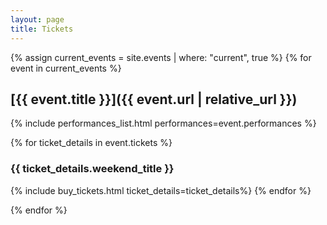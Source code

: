 ```yaml
---
layout: page
title: Tickets
---
```


{% assign current_events = site.events | where: "current", true %}
{% for event in current_events %}

## [{{ event.title }}]({{ event.url | relative_url }})
{% include performances_list.html performances=event.performances %}

{% for ticket_details in event.tickets %}
### {{ ticket_details.weekend_title }}
{% include buy_tickets.html ticket_details=ticket_details%}
{% endfor %}

{% endfor %}
